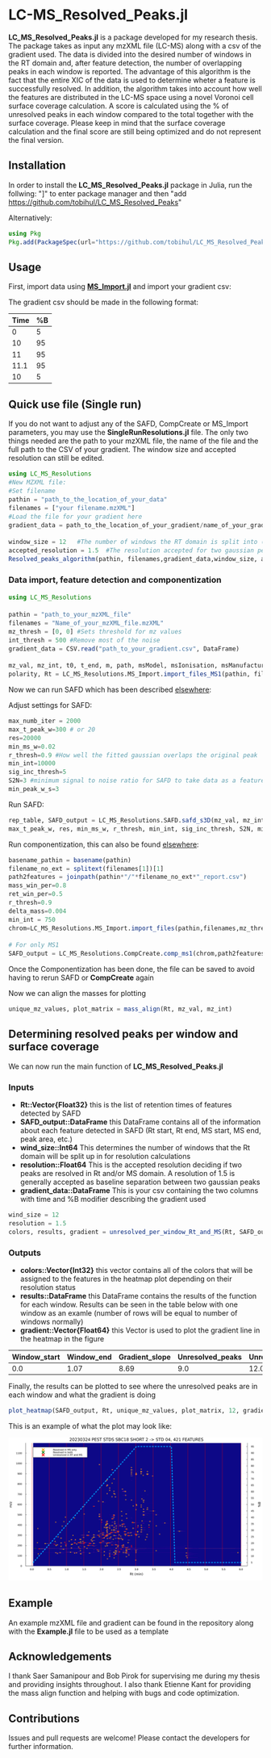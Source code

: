 # LC-MS_Resolved_Peaks.jl

**LC_MS_Resolved_Peaks.jl** is a package developed for my research thesis. The package takes as input any mzXML file (LC-MS) along with a csv of the gradient used. The data is divided into the desired number of windows in the RT domain and, after feature detection, the number of overlapping peaks in each window is reported. The advantage of this algorithm is the fact that the entire XIC of the data is used to determine wheter a feature is successfully resolved. In addition, the algorithm takes into account how well the features are distributed in the LC-MS space using a novel Voronoi cell surface coverage calculation. A score is calculated using the % of unresolved peaks in each window compared to the total together with the surface coverage. Please keep in mind that the surface coverage calculation and the final score are still being optimized and do not represent the final version.

## Installation

In order to install the **LC_MS_Resolved_Peaks.jl** package in Julia, run the follwing: "]" to enter package manager and then "add https://github.com/tobihul/LC_MS_Resolved_Peaks"

Alternatively: 

```julia
using Pkg
Pkg.add(PackageSpec(url="https://github.com/tobihul/LC_MS_Resolved_Peaks"))

```
## Usage

First, import data using [**MS_Import.jl**](https://bitbucket.org/SSamanipour/ms_import.jl/src/master/) and import your gradient csv:

The gradient csv should be made in the following format:

Time | %B
------------ | -------------
0 | 5
10| 95
11| 95
11.1| 95
10| 5

## Quick use file (Single run)
If you do not want to adjust any of the SAFD, CompCreate or MS_Import parameters, you may use the **SingleRunResolutions.jl** file. The only two things needed are the path to your mzXML file, the name of the file and the full path to the CSV of your gradient. The window size and accepted resolution can still be edited.

```julia
using LC_MS_Resolutions
#New MZXML file:
#Set filename
pathin = "path_to_the_location_of_your_data" 
filenames = ["your filename.mzXML"]
#Load the file for your gradient here
gradient_data = path_to_the_location_of_your_gradient/name_of_your_gradient_file.csv", LC_MS_Resolutions.DataFrame)

window_size = 12   #The number of windows the RT domain is split into (Default = 12)
accepted_resolution = 1.5  #The resolution accepted for two gaussian peaks to be considered separated (Baseline separation =1.5)
Resolved_peaks_algorithm(pathin, filenames,gradient_data,window_size, accepted_resolution)
```





### Data import, feature detection and componentization
```julia
using LC_MS_Resolutions

pathin = "path_to_your_mzXML_file"
filenames = "Name_of_your_mzXML_file.mzXML"
mz_thresh = [0, 0] #Sets threshold for mz values
int_thresh = 500 #Remove most of the noise
gradient_data = CSV.read("path_to_your_gradient.csv", DataFrame)

mz_val, mz_int, t0, t_end, m, path, msModel, msIonisation, msManufacturer,
polarity, Rt = LC_MS_Resolutions.MS_Import.import_files_MS1(pathin, filenames, mz_thresh, int_thresh)
```
Now we can run SAFD which has been described [elsewhere](https://pubs.acs.org/doi/full/10.1021/acs.analchem.9b02422):

Adjust settings for SAFD:

```julia
max_numb_iter = 2000 
max_t_peak_w=300 # or 20
res=20000
min_ms_w=0.02
r_thresh=0.9 #How well the fitted gaussian overlaps the original peak
min_int=10000
sig_inc_thresh=5
S2N=3 #minimum signal to noise ratio for SAFD to take data as a feature
min_peak_w_s=3
```

Run SAFD: 

```julia
rep_table, SAFD_output = LC_MS_Resolutions.SAFD.safd_s3D(mz_val, mz_int, Rt, FileName, path, max_numb_iter,
max_t_peak_w, res, min_ms_w, r_thresh, min_int, sig_inc_thresh, S2N, min_peak_w_s)
```

Run componentization, this can also be found [elsewhere](https://bitbucket.org/SSamanipour/compcreate.jl/src/master/):

```julia
basename_pathin = basename(pathin)
filename_no_ext = splitext(filenames[1])[1]
path2features = joinpath(pathin*"/"*filename_no_ext*"_report.csv")
mass_win_per=0.8
ret_win_per=0.5
r_thresh=0.9
delta_mass=0.004
min_int = 750
chrom=LC_MS_Resolutions.MS_Import.import_files(pathin,filenames,mz_thresh,int_thresh)

# For only MS1
SAFD_output = LC_MS_Resolutions.CompCreate.comp_ms1(chrom,path2features,mass_win_per,ret_win_per,r_thresh,delta_mass, min_int)
```
Once the Componentization has been done, the file can be saved to avoid having to rerun SAFD or **CompCreate** again

Now we can align the masses for plotting 

```julia
unique_mz_values, plot_matrix = mass_align(Rt, mz_val, mz_int)
```

## Determining resolved peaks per window and surface coverage

We can now run the main function of **LC_MS_Resolved_Peaks.jl**

### Inputs
* **Rt::Vector{Float32}** this is the list of retention times of features detected by SAFD
* **SAFD_output::DataFrame** this DataFrame contains all of the information about each feature detected in SAFD (Rt start, Rt end, MS start, MS end, peak area, etc.)
* **wind_size::Int64** This determines the number of windows that the Rt domain will be split up in for resolution calculations
* **resolution::Float64** This is the accepted resolution deciding if two peaks are resolved in Rt and/or MS domain. A resolution of 1.5 is generally accepted as baseline separation between two gaussian peaks
* **gradient_data::DataFrame** This is your csv containing the two columns with time and %B modifier describing the gradient used

```julia
wind_size = 12
resolution = 1.5
colors, results, gradient = unresolved_per_window_Rt_and_MS(Rt, SAFD_output, wind_size, resolution, gradient_data)
```
### Outputs
* **colors::Vector{Int32}** this vector contains all of the colors that will be assigned to the features in the heatmap plot depending on their resolution status
* **results::DataFrame** this DataFrame contains the results of the function for each window. Results can be seen in the table below with one window as an examle (number of rows will be equal to number of windows normally)
*  **gradient::Vector{Float64}** this Vector is used to plot the gradient line in the heatmap in the figure


Window_start | Window_end | Gradient_slope | Unresolved_peaks | Unresolved_compared_to_window | Unresolved_compared_to_total | Voronoi_surface_coverage | final_score
------------ | ------------- | ------------ | ------------- | ------------ | ------------- | ------------ | -------------
 0.0| 1.07 | 8.69 | 9.0 | 12.0 | 5.0 | 0.5 | 0.4 |



Finally, the results can be plotted to see where the unresolved peaks are in each window and what the gradient is doing

```julia
plot_heatmap(SAFD_output, Rt, unique_mz_values, plot_matrix, 12, gradient_data, colors, filenames, pathin)
```

This is an example of what the plot may look like:

![Alt Text](https://github.com/tobihul/LC_MS_Resolved_Peaks/blob/master/Std_04_heatmap.png?raw=true)

## Example

An example mzXML file and gradient can be found in the repository along with the **Example.jl** file to be used as a template

## Acknowledgements
I thank Saer Samanipour and Bob Pirok for supervising me during my thesis and providing insights throughout. I also thank Etienne Kant for providing the mass align function and helping with bugs and code optimization. 

## Contributions 
Issues and pull requests are welcome! Please contact the developers for further information.

